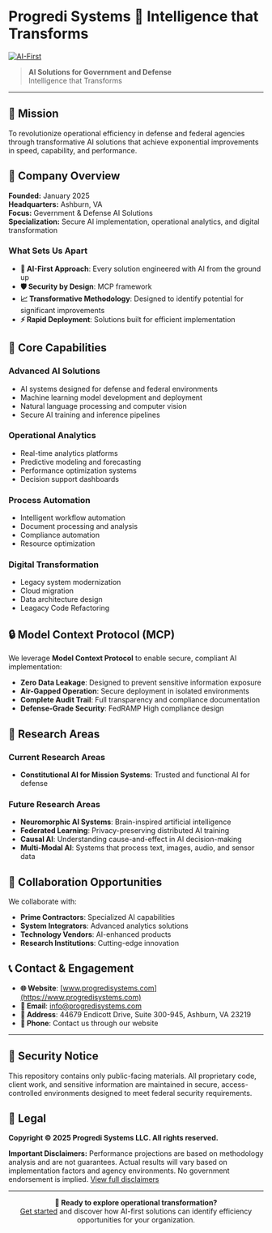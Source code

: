 # Progredi Systems 🚀 Intelligence that Transforms

[![AI-First](https://img.shields.io/badge/Approach-AI%20First-blue)](https://github.com/progredi-systems)

> **AI Solutions for Government and Defense**  
> Intelligence that Transforms

---

## 🎯 Mission

To revolutionize operational efficiency in defense and federal agencies through transformative AI solutions that achieve exponential improvements in speed, capability, and performance.

## 🏢 Company Overview

**Founded:** January 2025  
**Headquarters:** Ashburn, VA  
**Focus:** Gevernment & Defense AI Solutions  
**Specialization:** Secure AI implementation, operational analytics, and digital transformation

### What Sets Us Apart
- **🧠 AI-First Approach**: Every solution engineered with AI from the ground up
- **🛡️ Security by Design**: MCP framework
- **📈 Transformative Methodology**: Designed to identify potential for significant improvements
- **⚡ Rapid Deployment**: Solutions built for efficient implementation

## 🔧 Core Capabilities

### Advanced AI Solutions
- AI systems designed for defense and federal environments
- Machine learning model development and deployment
- Natural language processing and computer vision
- Secure AI training and inference pipelines

### Operational Analytics
- Real-time analytics platforms
- Predictive modeling and forecasting
- Performance optimization systems
- Decision support dashboards

### Process Automation
- Intelligent workflow automation
- Document processing and analysis
- Compliance automation
- Resource optimization

### Digital Transformation
- Legacy system modernization
- Cloud migration 
- Data architecture design 
- Leagacy Code Refactoring

## 🔒 Model Context Protocol (MCP)

We leverage **Model Context Protocol** to enable secure, compliant AI implementation:

- **Zero Data Leakage**: Designed to prevent sensitive information exposure
- **Air-Gapped Operation**: Secure deployment in isolated environments
- **Complete Audit Trail**: Full transparency and compliance documentation
- **Defense-Grade Security**: FedRAMP High compliance design

## 🧠 Research Areas

### Current Research Areas
- **Constitutional AI for Mission Systems**: Trusted and functional AI for defense

### Future Research Areas
- **Neuromorphic AI Systems**: Brain-inspired artificial intelligence
- **Federated Learning**: Privacy-preserving distributed AI training
- **Causal AI**: Understanding cause-and-effect in AI decision-making
- **Multi-Modal AI**: Systems that process text, images, audio, and sensor data


## 🤝 Collaboration Opportunities

We collaborate with:
- **Prime Contractors**: Specialized AI capabilities
- **System Integrators**: Advanced analytics solutions
- **Technology Vendors**: AI-enhanced products
- **Research Institutions**: Cutting-edge innovation

## 📞 Contact & Engagement

- **🌐 Website**: [www.progredisystems.com](https://www.progredisystems.com)
- **📧 Email**: info@progredisystems.com
- **📍 Address**: 44679 Endicott Drive, Suite 300-945, Ashburn, VA 23219
- **📱 Phone**: Contact us through our website

---

## 🔐 Security Notice

This repository contains only public-facing materials. All proprietary code, client work, and sensitive information are maintained in secure, access-controlled environments designed to meet federal security requirements.

## 📄 Legal

**Copyright © 2025 Progredi Systems LLC. All rights reserved.**

**Important Disclaimers:** Performance projections are based on methodology analysis and are not guarantees. Actual results will vary based on implementation factors and agency environments. No government endorsement is implied. [View full disclaimers](https://www.progredisystems.com/disclaimers)

---

<div align="center">
  <strong>🎯 Ready to explore operational transformation?</strong><br>
  <a href="https://www.progredisystems.com/contact">Get started</a> and discover how AI-first solutions can identify efficiency opportunities for your organization.
</div>
